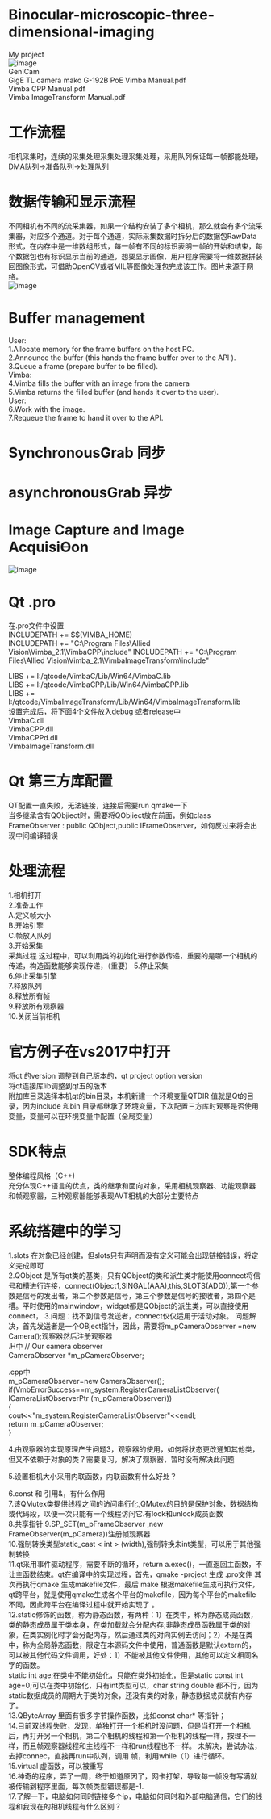 # Binocular-microscopic-three-dimensional-imaging
My project  
 ![image](https://github.com/summerlikey/Binocular-microscopic-three-dimensional-imaging/raw/master/image/api.png)  
GenICam  
GigE TL camera mako G-192B PoE
Vimba Manual.pdf  
Vimba CPP Manual.pdf  
Vimba ImageTransform Manual.pdf  
# 工作流程
相机采集时，连续的采集处理采集处理采集处理，采用队列保证每一帧都能处理，DMA队列->准备队列->处理队列  
# 数据传输和显示流程
不同相机有不同的流采集器，如果一个结构安装了多个相机，那么就会有多个流采集器，对应多个通道。对于每个通道，实际采集数据时拆分后的数据包RawData形式，在内存中是一维数组形式，每一帧有不同的标识表明一帧的开始和结束，每个数据包也有标识显示当前的通道，想要显示图像，用户程序需要将一维数据拼装回图像形式，可借助OpenCV或者MIL等图像处理包完成该工作。图片来源于网络。  
 ![image](https://github.com/summerlikey/Binocular-microscopic-three-dimensional-imaging/raw/master/image/shuju.png)
# Buffer management
User:  
1.Allocate memory for the frame buffers on the host PC.  
2.Announce the buffer (this hands the frame buffer over to the API ).  
3.Queue a frame (prepare buffer to be filled).  
Vimba:  
4.Vimba fills the buffer with an image from the camera  
5.Vimba returns the filled buffer (and hands it over to the user).  
User:  
6.Work with the image.  
7.Requeue the frame to hand it over to the API.  
# SynchronousGrab 同步
# asynchronousGrab 异步
# Image Capture and Image AcquisiƟon  
 ![image](https://github.com/summerlikey/Binocular-microscopic-three-dimensional-imaging/raw/master/image/acquistion.png)   
# Qt .pro
在.pro文件中设置    
INCLUDEPATH += $$(VIMBA_HOME)  
INCLUDEPATH += "C:\Program Files\Allied Vision\Vimba_2.1\VimbaCPP\include"
INCLUDEPATH += "C:\Program Files\Allied Vision\Vimba_2.1\VimbaImageTransform\include"

LIBS += I:/qtcode/VimbaC/Lib/Win64/VimbaC.lib  
LIBS += I:/qtcode/VimbaCPP/Lib/Win64/VimbaCPP.lib  
LIBS += I:/qtcode/VimbaImageTransform/Lib/Win64/VimbaImageTransform.lib  
设置完成后，将下面4个文件放入debug 或者release中  
VimbaC.dll  
VimbaCPP.dll  
VimbaCPPd.dll  
VimbaImageTransform.dll  

# Qt 第三方库配置
QT配置一直失败，无法链接，连接后需要run qmake一下   
当多继承含有QObjiect时，需要将QObjiect放在前面，例如class FrameObserver : public QObject,public IFrameObserver，如何反过来将会出现中间编译错误  
# 处理流程
1.相机打开  
2.准备工作  
A.定义帧大小  
B.开始引擎   
C.帧放入队列    
3.开始采集  
  采集过程  这过程中，可以利用类的初始化进行参数传递，重要的是哪一个相机的传递，构造函数能够实现传递，（重要）
5.停止采集  
6.停止采集引擎  
7.释放队列  
8.释放所有帧  
9.释放所有观察器  
10.关闭当前相机  
# 官方例子在vs2017中打开
将qt 的version 调整到自己版本的，qt project option version  
将qt连接库lib调整到qt五的版本  
附加库目录选择本机qt的bin目录，本机新建一个环境变量QTDIR 值就是Qt的目录，因为include 和bin 目录都继承了环境变量，下次配置三方库时观察是否使用变量，变量可以在环境变量中配置（全局变量）  
# SDK特点
整体编程风格（C++)  
充分体现C++语言的优点，类的继承和面向对象，采用相机观察器、功能观察器和帧观察器，三种观察器能够表现AVT相机的大部分主要特点
# 系统搭建中的学习
1.slots 在对象已经创建，但slots只有声明而没有定义可能会出现链接错误，将定义完成即可  
2.QObject 是所有qt类的基类，只有QObject的类和派生类才能使用connect将信号和槽进行连接，connect(Object1,SINGAL(AAA),this,SLOTS(ADD)),第一个参数是信号的发出者，第二个参数是信号，第三个参数是信号的接收者，第四个是槽。平时使用的mainwindow，widget都是QObject的派生类，可以直接使用connect，
3.问题：找不到信号发送者，connect仅仅适用于活动对象。  问题解决，首先发送者是一个OBject指针，因此，需要将m_pCameraObserver =new Camera();观察器然后注册观察器  
.H中
    // Our camera observer  
    CameraObserver *m_pCameraObserver;  
    
.cpp中  
    m_pCameraObserver=new CameraObserver();  
    if(VmbErrorSuccess==m_system.RegisterCameraListObserver( ICameraListObserverPtr (m_pCameraObserver)))  
    {  
        cout<<"m_system.RegisterCameraListObserver"<<endl;  
        return m_pCameraObserver;  
    }  
    
4.由观察器的实现原理产生问题3，观察器的使用，如何将状态更改通知其他类，但又不依赖于对象的类？需要复习，解决了观察器，暂时没有解决此问题

5.设置相机大小采用内联函数，内联函数有什么好处？  

6.const 和 引用&，有什么作用  
7.该QMutex类提供线程之间的访问串行化,QMutex的目的是保护对象，数据结构或代码段，以便一次只能有一个线程访问它.有lock和unlock成员函数  
8.共享指针
9.SP_SET(m_pFrameObserver ,new FrameObserver(m_pCamera))注册帧观察器  
10.强制转换类型static_cast < int > (width),强制转换未int类型，可以用于其他强制转换  
11.qt采用事件驱动程序，需要不断的循环，return a.exec()，一直返回主函数，不让主函数结束。qt在编译中的实现过程，首先，qmake -project  生成 .pro文件
其次再执行qmake 生成makefile文件，最后 make 根据makefile生成可执行文件，qt跨平台，就是使用qmake生成各个平台的makefile，因为每个平台的makefile不同，因此跨平台在编译过程中就开始实现了 。  
12.static修饰的函数，称为静态函数，有两种：1）在类中，称为静态成员函数，类的静态成员属于类本身，在类加载就会分配内存;非静态成员函数属于类的对象，在类实例化时才会分配内存，然后通过类的对向实例去访问；2）不是在类中，称为全局静态函数，限定在本源码文件中使用，普通函数是默认extern的，可以被其他代码文件调用，好处：1）不能被其他文件使用，其他可以定义相同名字的函数。  
static int age;在类中不能初始化，只能在类外初始化，但是static const int age=0;可以在类中初始化，只有int类型可以，char string double 都不行，因为static数据成员的周期大于类的对象，还没有类的对象，静态数据成员就有内存了。    
13.QByteArray 里面有很多字节操作函数，比如const char* 等指针；  
14.目前双线程失败，发现，单独打开一个相机时没问题，但是当打开一个相机后，再打开另一个相机，第二个相机的线程和第一个相机的线程一样，按理不一样，而且帧观察器线程和主线程不一样和run线程也不一样。  未解决，尝试办法，去掉connec，直接再run中队列，调用 帧，利用while（1）进行循环。  
15.virtual 虚函数，可以被重写  
16.神奇的程序，弄了一周，终于知道原因了，网卡打架，导致每一帧没有写满就被传输到程序里面，每次帧类型错误都是-1.  
17.了解一下，电脑如何同时链接多个ip，电脑如何同时和外部电脑通信，它们的线程和我现在的相机线程有什么区别？  
